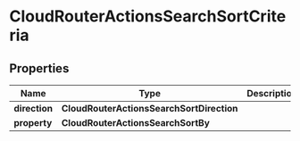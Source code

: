 

# CloudRouterActionsSearchSortCriteria


## Properties

| Name | Type | Description | Notes |
|------------ | ------------- | ------------- | -------------|
|**direction** | **CloudRouterActionsSearchSortDirection** |  |  [optional] |
|**property** | **CloudRouterActionsSearchSortBy** |  |  [optional] |



